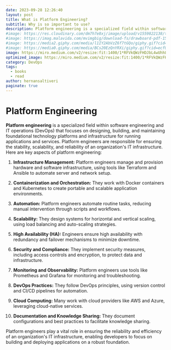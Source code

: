 ```yaml
---
date: 2023-09-28 12:26:40
layout: post
title: What is Platform Engineering?
subtitle: Why is so important to use?
description: Platform engineering is a specialized field within software engineering and IT operations (DevOps) that focuses on...
#image: https://res.cloudinary.com/dm7h7e8xj/image/upload/v1559822138/theme9_v273a9.jpg
#image: https://imag.malavida.com/mvimgbig/download-fs/drawboard-pdf-15322-5.jpg
#image: https://media2.giphy.com/media/l1IY2AbVzZ6f7tGQo/giphy.gif?cid=ecf05e47c46f4c993306fa86540461d15f358257b387d43f&rid=giphy.gif
#image: https://media0.giphy.com/media/BCs20EzQnYRXi/giphy.gif?cid=ecf05e47f232b1b79d83818de57145545e1c0893e38473eb&rid=giphy.gif
image: https://miro.medium.com/v2/resize:fit:1400/1*RFVkQWzFHDJbL4wUhhL9ww.png
optimized_image: https://miro.medium.com/v2/resize:fit:1400/1*RFVkQWzFHDJbL4wUhhL9ww.png
category: DevOps
tags:
  - books
  - read
author: hernansaltiveri
paginate: true
---
```


# Platform Engineering

**Platform engineering** is a specialized field within software engineering and IT operations (DevOps) that focuses on designing, building, and maintaining foundational technology platforms and infrastructure for running applications and services. Platform engineers are responsible for ensuring the stability, scalability, and reliability of an organization's IT infrastructure. Here are key aspects of platform engineering:

1. **Infrastructure Management:** Platform engineers manage and provision hardware and software infrastructure, using tools like Terraform and Ansible to automate server and network setup.

2. **Containerization and Orchestration:** They work with Docker containers and Kubernetes to create portable and scalable application environments.

3. **Automation:** Platform engineers automate routine tasks, reducing manual intervention through scripts and workflows.

4. **Scalability:** They design systems for horizontal and vertical scaling, using load balancing and auto-scaling strategies.

5. **High Availability (HA):** Engineers ensure high availability with redundancy and failover mechanisms to minimize downtime.

6. **Security and Compliance:** They implement security measures, including access controls and encryption, to protect data and infrastructure.

7. **Monitoring and Observability:** Platform engineers use tools like Prometheus and Grafana for monitoring and troubleshooting.

8. **DevOps Practices:** They follow DevOps principles, using version control and CI/CD pipelines for automation.

9. **Cloud Computing:** Many work with cloud providers like AWS and Azure, leveraging cloud-native services.

10. **Documentation and Knowledge Sharing:** They document configurations and best practices to facilitate knowledge sharing.

Platform engineers play a vital role in ensuring the reliability and efficiency of an organization's IT infrastructure, enabling developers to focus on building and deploying applications on a robust foundation.
